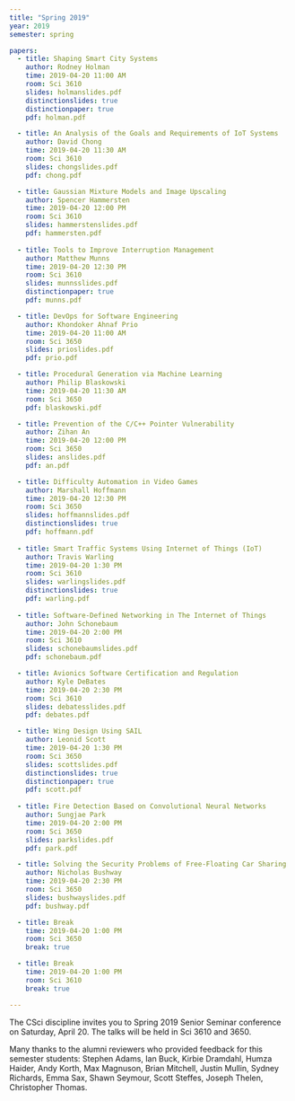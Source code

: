 ```yaml
---
title: "Spring 2019"
year: 2019
semester: spring

papers:
  - title: Shaping Smart City Systems
    author: Rodney Holman
    time: 2019-04-20 11:00 AM
    room: Sci 3610
    slides: holmanslides.pdf
    distinctionslides: true
    distinctionpaper: true
    pdf: holman.pdf

  - title: An Analysis of the Goals and Requirements of IoT Systems
    author: David Chong
    time: 2019-04-20 11:30 AM
    room: Sci 3610
    slides: chongslides.pdf
    pdf: chong.pdf

  - title: Gaussian Mixture Models and Image Upscaling
    author: Spencer Hammersten
    time: 2019-04-20 12:00 PM
    room: Sci 3610
    slides: hammerstenslides.pdf
    pdf: hammersten.pdf
    
  - title: Tools to Improve Interruption Management
    author: Matthew Munns
    time: 2019-04-20 12:30 PM
    room: Sci 3610
    slides: munnsslides.pdf
    distinctionpaper: true
    pdf: munns.pdf

  - title: DevOps for Software Engineering
    author: Khondoker Ahnaf Prio
    time: 2019-04-20 11:00 AM
    room: Sci 3650
    slides: prioslides.pdf
    pdf: prio.pdf

  - title: Procedural Generation via Machine Learning
    author: Philip Blaskowski
    time: 2019-04-20 11:30 AM
    room: Sci 3650
    pdf: blaskowski.pdf

  - title: Prevention of the C/C++ Pointer Vulnerability
    author: Zihan An
    time: 2019-04-20 12:00 PM
    room: Sci 3650
    slides: anslides.pdf
    pdf: an.pdf

  - title: Difficulty Automation in Video Games
    author: Marshall Hoffmann
    time: 2019-04-20 12:30 PM
    room: Sci 3650
    slides: hoffmannslides.pdf
    distinctionslides: true
    pdf: hoffmann.pdf
    
  - title: Smart Traffic Systems Using Internet of Things (IoT)
    author: Travis Warling
    time: 2019-04-20 1:30 PM
    room: Sci 3610
    slides: warlingslides.pdf
    distinctionslides: true
    pdf: warling.pdf
    
  - title: Software-Defined Networking in The Internet of Things
    author: John Schonebaum
    time: 2019-04-20 2:00 PM
    room: Sci 3610
    slides: schonebaumslides.pdf
    pdf: schonebaum.pdf

  - title: Avionics Software Certification and Regulation
    author: Kyle DeBates
    time: 2019-04-20 2:30 PM
    room: Sci 3610
    slides: debatesslides.pdf
    pdf: debates.pdf

  - title: Wing Design Using SAIL
    author: Leonid Scott
    time: 2019-04-20 1:30 PM
    room: Sci 3650
    slides: scottslides.pdf
    distinctionslides: true
    distinctionpaper: true
    pdf: scott.pdf
    
  - title: Fire Detection Based on Convolutional Neural Networks
    author: Sungjae Park
    time: 2019-04-20 2:00 PM
    room: Sci 3650
    slides: parkslides.pdf
    pdf: park.pdf

  - title: Solving the Security Problems of Free-Floating Car Sharing
    author: Nicholas Bushway
    time: 2019-04-20 2:30 PM
    room: Sci 3650
    slides: bushwayslides.pdf
    pdf: bushway.pdf

  - title: Break
    time: 2019-04-20 1:00 PM
    room: Sci 3650
    break: true

  - title: Break
    time: 2019-04-20 1:00 PM
    room: Sci 3610
    break: true

---
```


The CSci discipline invites you to Spring 2019 Senior Seminar conference on
Saturday, April 20.
The talks will be held in Sci 3610 and 3650.

Many thanks to the alumni reviewers who provided feedback for this semester students: Stephen Adams, Ian Buck, Kirbie Dramdahl, Humza Haider, Andy Korth, Max Magnuson, Brian Mitchell, Justin Mullin, Sydney Richards, Emma Sax, Shawn Seymour, Scott Steffes, Joseph Thelen, Christopher Thomas.


